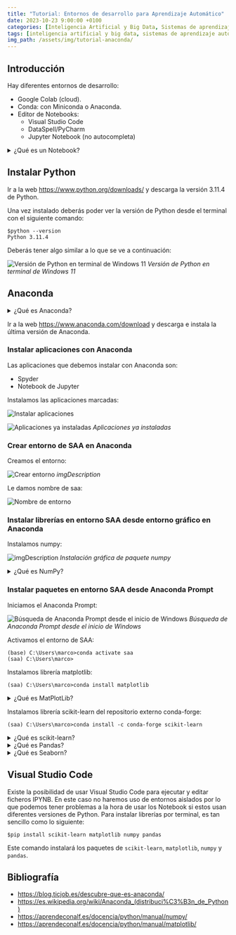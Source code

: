 ```yaml
---
title: "Tutorial: Entornos de desarrollo para Aprendizaje Automático"
date: 2023-10-23 9:00:00 +0100
categories: [Inteligencia Artificial y Big Data, Sistemas de aprendizaje automático]
tags: [inteligencia artificial y big data, sistemas de aprendizaje automático]
img_path: /assets/img/tutorial-anaconda/
---
```


## Introducción

Hay diferentes entornos de desarrollo:

- Google Colab (cloud).
- Conda: con Miniconda o Anaconda.
- Editor de Notebooks:
  - Visual Studio Code
  - DataSpell/PyCharm
  - Jupyter Notebook (no autocompleta)

<details class="card mb-2">
  <summary class="card-header question">¿Qué es un Notebook?</summary>
  <div class="card-body" markdown="1">

Documento que contiene código, ecuaciones, visualizaciones y texto narrativo ejecutable. Se puede utilizar para limpiar y transformar datos, realizar simulaciones numéricas, modelado estadístico, visualización de datos, aprendizaje automático y mucho más.

<!-- Comentario para que no se descuajeringue la cosa -->
  </div>
</details>

## Instalar Python

Ir a la web <https://www.python.org/downloads/> y descarga la versión 3.11.4 de Python.

Una vez instalado deberás poder ver la versión de Python desde el terminal con el siguiente comando:

```console
$python --version
Python 3.11.4
```

Deberás tener algo similar a lo que se ve a continuación:

![Versión de Python en terminal de Windows 11](terminalVersionPython.png)
_Versión de Python en terminal de Windows 11_

## Anaconda

<details class="card mb-2">
  <summary class="card-header question">¿Qué es Anaconda?</summary>
  <div class="card-body" markdown="1">

Es una suite de código abierto de los lenguajes R y Python. Se usa principalmente en trabajos de aprendizaje automático y de análisis de datos. Su funcionalidad es enorme, pues te permite efectuar las siguientes funciones:

- Procesar grandes volúmenes de información.
- Realizar un análisis predictivo.
- Ejecutar cómputos científicos.

Las diferentes versiones de los paquetes se administran mediante el sistema de gestión de paquetes conda, el cual lo hace bastante sencillo de instalar, correr, y actualizar software de ciencia de datos y aprendizaje automático como puede ser Scikit-team, TensorFlow y SciPy.3​

La distribución Anaconda es utilizada por 6 millones de usuarios e incluye más de 250 paquetes de ciencia de datos válidos para Windows, Linux y MacOS.

<!-- Comentario para que no se descuajeringue la cosa -->
  </div>
</details>

Ir a la web <https://www.anaconda.com/download> y descarga e instala la última versión de Anaconda.

### Instalar aplicaciones con Anaconda

Las aplicaciones que debemos instalar con Anaconda son:

- Spyder
- Notebook de Jupyter

Instalamos las aplicaciones marcadas:

![Instalar aplicaciones](instalarAplicaciones.png)

![Aplicaciones ya instaladas](aplicacionesInstaladas.png)
_Aplicaciones ya instaladas_

### Crear entorno de SAA en Anaconda

Creamos el entorno:

![Crear entorno](crearEntorno.png)
_imgDescription_

Le damos nombre de saa:

![Nombre de entorno](nombreDeEntorno.png)

### Instalar librerías en entorno SAA desde entorno gráfico en Anaconda

Instalamos numpy:

![imgDescription](instalarPaqueteNumpy.png)
_Instalación gráfica de paquete numpy_

<details class="card mb-2">
  <summary class="card-header question">¿Qué es NumPy?</summary>
  <div class="card-body" markdown="1">

NumPy es una librería de Python especializada en el cálculo numérico y el análisis de datos, especialmente para un gran volumen de datos.

Incorpora una nueva clase de objetos llamados arrays que permite representar colecciones de datos de un mismo tipo en varias dimensiones, y funciones muy eficientes para su manipulación.

La ventaja de Numpy frente a las listas predefinidas en Python es que el procesamiento de los arrays se realiza mucho más rápido (hasta 50 veces más) que las listas, lo cual la hace ideal para el procesamiento de vectores y matrices de grandes dimensiones.

<!-- Comentario para que no se descuajeringue la cosa -->
  </div>
</details>

### Instalar paquetes en entorno SAA desde Anaconda Prompt

Iniciamos el Anaconda Prompt:

![Búsqueda de Anaconda Prompt desde el inicio de Windows](inicioAnacondaPrompt.png)
_Búsqueda de Anaconda Prompt desde el inicio de Windows_

Activamos el entorno de SAA:

```console
(base) C:\Users\marco>conda activate saa
(saa) C:\Users\marco>
```

Instalamos librería matplotlib:

```console
(saa) C:\Users\marco>conda install matplotlib
```

<details class="card mb-2">
  <summary class="card-header question">¿Qué es MatPlotLib?</summary>
  <div class="card-body" markdown="1">

Matplotlib es una librería de Python especializada en la creación de gráficos en dos dimensiones. Permite crear y personalizar los tipos de gráficos más comunes.

<!-- Comentario para que no se descuajeringue la cosa -->
  </div>
</details>

Instalamos librería scikit-learn del repositorio externo conda-forge:

```console
(saa) C:\Users\marco>conda install -c conda-forge scikit-learn
```

<details class="card mb-2">
  <summary class="card-header question">¿Qué es scikit-learn?</summary>
  <div class="card-body" markdown="1">

Scikit-learn es una biblioteca de aprendizaje automático de código abierto que admite el aprendizaje supervisado y no supervisado. También proporciona varias herramientas para el ajuste de modelos, el preprocesamiento de datos, la selección y evaluación de modelos, y muchas otras utilidades. Scikit-learn se basa en NumPy, SciPy y matplotlib, y es un buen paquete para explorar el aprendizaje automático. Aunque solo lo usa para tomar prestadas algunas funciones en un módulo posterior, puede explorar este paquete con mayor detalle después de completar este curso.

<!-- Comentario para que no se descuajeringue la cosa -->
  </div>
</details>

<details class="card mb-2">
  <summary class="card-header question">¿Qué es Pandas?</summary>
  <div class="card-body" markdown="1">

Pandas es una biblioteca para el manejo y análisis de datos. Representa los datos de una tabla que es similar a una hoja de cálculo. Esta tabla se conoce como un DataFrame de pandas.

<!-- Comentario para que no se descuajeringue la cosa -->
  </div>
</details>

<details class="card mb-2">
  <summary class="card-header question">¿Qué es Seaborn?</summary>
  <div class="card-body" markdown="1">

Seaborn es otra biblioteca de visualización de datos para Python. Está construido sobre matplotlib, y proporciona una interfaz de alto nivel para dibujar gráficos estadísticos informativos.

<!-- Comentario para que no se descuajeringue la cosa -->
  </div>
</details>

## Visual Studio Code

Existe la posibilidad de usar Visual Studio Code para ejecutar y editar ficheros IPYNB. En este caso no haremos uso de entornos aislados por lo que podemos tener problemas a la hora de usar los Notebook si estos usan diferentes versiones de Python. Para instalar librerías por terminal, es tan sencillo como lo siguiente:

```console
$pip install scikit-learn matplotlib numpy pandas
```

Este comando instalará los paquetes de `scikit-learn`, `matplotlib`, `numpy` y `pandas`.

## Bibliografía

- <https://blog.ticjob.es/descubre-que-es-anaconda/>
- <https://es.wikipedia.org/wiki/Anaconda_(distribuci%C3%B3n_de_Python)>
- <https://aprendeconalf.es/docencia/python/manual/numpy/>
- <https://aprendeconalf.es/docencia/python/manual/matplotlib/>
